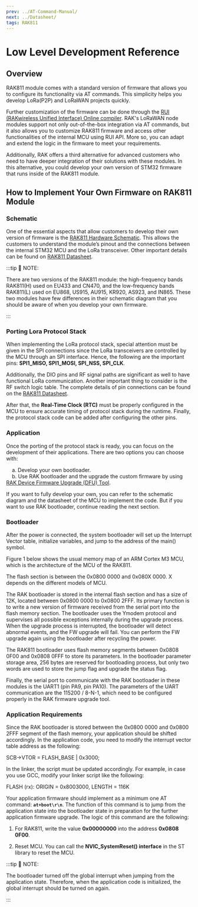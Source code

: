 ```yaml
---
prev: ../AT-Command-Manual/
next: ../Datasheet/
tags: RAK811
---
```


# Low Level Development Reference

## Overview

RAK811 module comes with a standard version of firmware that allows you to configure its functionality via AT commands. This simplicity helps you develop LoRa(P2P) and LoRaWAN projects quickly. 

Further customization of the firmware can be done through the [RUI (RAKwireless Unified Interface) Online compiler](/RUI/). RAK's LoRaWAN node modules support not only out-of-the-box integration via AT commands, but it also allows you to customize RAK811 firmware and access other functionalities of the internal MCU using RUI API. More so, you can adapt and extend the logic in the firmware to meet your requirements.

Additionally, RAK offers a third alternative for advanced customers who need to have deeper integration of their solutions with these modules. In this alternative, you could develop your own version of STM32 firmware that runs inside of the RAK811 module. 


## How to Implement Your Own Firmware on RAK811 Module

### Schematic

One of the essential aspects that allow customers to develop their own version of firmware is the [RAK811 Hardware Schematic](https://downloads.rakwireless.com/LoRa/RAK811/Hardware_Specification/). This allows the customers to understand the module’s pinout and the connections between the internal STM32 MCU and the LoRa transceiver. Other important details can be found on [RAK811 Datasheet](/Product-Categories/WisDuo/RAK811-Module/Datasheet/).

:::tip 📝 NOTE:

There are two versions of the RAK811 module: the high-frequency bands RAK811(H) used on EU433 and CN470, and the low-frequency bands RAK811(L) used on EU868, US915, AU915, KR920, AS923, and IN865. These two modules have few differences in their schematic diagram that you should be aware of when you develop your own firmware. 

:::

### Porting Lora Protocol Stack

When implementing the LoRa protocol stack, special attention must be given in the SPI connections since the LoRa transceivers are controlled by the MCU through an SPI interface. Hence, the following are the important pins: **SPI1_MISO, SPI1_MOSI, SPI_NSS, SPI_CLK**. 

Additionally, the DIO pins and RF signal paths are significant as well to have functional LoRa communication. Another important thing to consider is the RF switch logic table. The complete details of pin connections can be found on the [RAK811 Datasheet](/Product-Categories/WisDuo/RAK811-Module/Datasheet/). 

After that, the **Real-Time Clock (RTC)** must be properly configured in the MCU to ensure accurate timing of protocol stack during the runtime. Finally, the protocol stack code can be added after configuring the other pins.

### Application

Once the porting of the protocol stack is ready, you can focus on the development of their applications. There are two options you can choose with: 

&nbsp;&nbsp;&nbsp;&nbsp;a. Develop your own bootloader. 
<br>
&nbsp;&nbsp;&nbsp;&nbsp;b. Use RAK bootloader and the upgrade the custom firmware by using [RAK Device Firmware Upgrade (DFU) Tool](https://downloads.rakwireless.com/LoRa/Tools/RAK_Device_Firmware_Upgrade_tool/).

If you want to fully develop your own, you can refer to the schematic diagram and the datasheet of the MCU to implement the code. But if you want to use RAK bootloader, continue reading the next section.

### Bootloader

After the power is connected, the system bootloader will set up the Interrupt Vector table, initialize variables, and jump to the address of the main() symbol.

Figure 1 below shows the usual memory map of an ARM Cortex M3 MCU, which is the architecture of the MCU of the RAK811.

<rk-img
  src="/assets/images/wisduo/rak811-module/deep-development/memory-map.png"
  width="80%"
  caption="Usual memory map for an ARM Cortex M4 MCU"
/>

The flash section is between the 0x0800 0000 and 0x080X 0000. X depends on the different models of MCU.

The RAK bootloader is stored in the internal flash section and has a size of 12K, located between 0x0800 0000 to 0x0800 2FFF. Its primary function is to write a new version of firmware received from the serial port into the flash memory section. The bootloader uses the Ymodem protocol and supervises all possible exceptions internally during the upgrade process. When the upgrade process is interrupted, the bootloader will detect abnormal events, and the FW upgrade will fail. You can perform the FW upgrade again using the bootloader after recycling the power.

The RAK811 bootloader uses flash memory segments between 0x0808 0F00 and 0x0808 0FFF to store its parameters. 
In the bootloader parameter storage area, 256&nbsp;bytes are reserved for bootloading process, but only two words are used to store the jump flag and upgrade the status flag.

Finally, the serial port to communicate with the RAK bootloader in these modules is the UART1 (pin PA9, pin PA10). The parameters of the UART communication are the 115200 / 8-N-1, which need to be configured properly in the RAK firmware upgrade tool. 

### Application Requirements

Since the RAK bootloader is stored between the 0x0800 0000 and 0x0800 2FFF segment of the flash memory, your application should be shifted accordingly. In the application code, you need to modify the interrupt vector table address as the following:

SCB->VTOR = FLASH_BASE | 0x3000;

In the linker, the script must be updated accordingly. For example, in case you use GCC, modify your linker script like the following:

FLASH (rx): ORIGIN = 0x8003000, LENGTH = 116K

Your application firmware should implement as a minimum one AT command: <b>`at+boot\r\n`</b>. The function of this command is to jump from the application state into the bootloader state in preparation for the further application firmware upgrade. The logic of this command are the following:


1. For RAK811, write the value **0x00000000** into the address **0x0808 0F00**. 

2. Reset MCU. You can call the **NVIC_SystemReset() interface** in the ST library to reset the MCU.

:::tip 📝 NOTE:

The bootloader turned off the global interrupt when jumping from the application state. Therefore, when the application code is initialized, the global interrupt should be turned on again.

:::